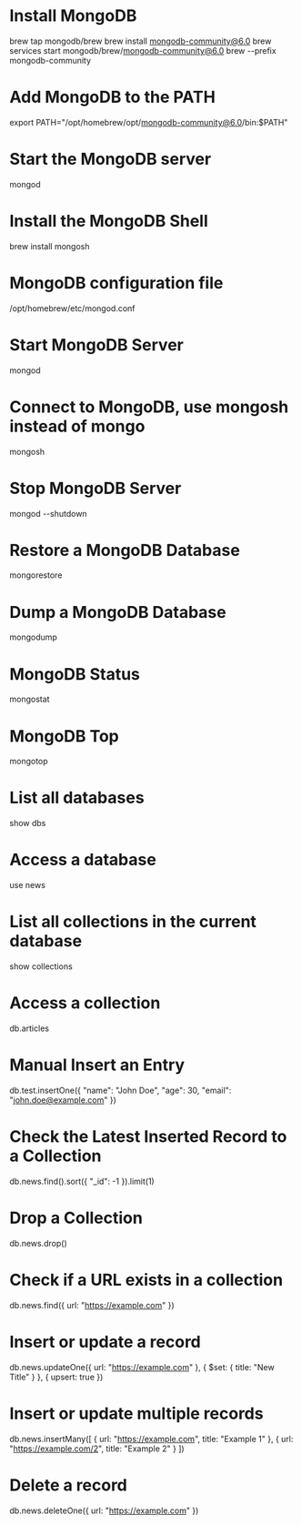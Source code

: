 # Install MongoDB
brew tap mongodb/brew
brew install mongodb-community@6.0
brew services start mongodb/brew/mongodb-community@6.0
brew --prefix mongodb-community

# Add MongoDB to the PATH
export PATH="/opt/homebrew/opt/mongodb-community@6.0/bin:$PATH"

# Start the MongoDB server
mongod

# Install the MongoDB Shell
brew install mongosh

# MongoDB configuration file
/opt/homebrew/etc/mongod.conf 

# Start MongoDB Server
mongod

# Connect to MongoDB, use mongosh instead of mongo
mongosh 

# Stop MongoDB Server
mongod --shutdown

# Restore a MongoDB Database
mongorestore

# Dump a MongoDB Database
mongodump

# MongoDB Status
mongostat

# MongoDB Top
mongotop

# List all databases
show dbs

# Access a database
use news

# List all collections in the current database
show collections

# Access a collection
db.articles

# Manual Insert an Entry
db.test.insertOne({ "name": "John Doe", "age": 30, "email": "john.doe@example.com" })

# Check the Latest Inserted Record to a Collection
db.news.find().sort({ "_id": -1 }).limit(1)

# Drop a Collection
db.news.drop()

# Check if a URL exists in a collection
db.news.find({ url: "https://example.com" })

# Insert or update a record
db.news.updateOne({ url: "https://example.com" }, { $set: { title: "New Title" } }, { upsert: true })

# Insert or update multiple records
db.news.insertMany([
    { url: "https://example.com", title: "Example 1" },
    { url: "https://example.com/2", title: "Example 2" }
])

# Delete a record
db.news.deleteOne({ url: "https://example.com" })

